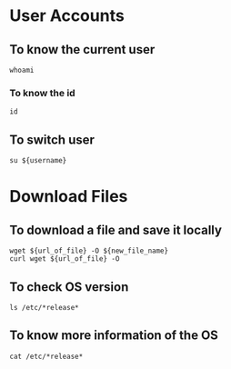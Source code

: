 # User Accounts
## To know the current user
```
whoami
```

### To know the id
```
id
```


## To switch user
```
su ${username}
```


# Download Files

## To download a file and save it locally
```
wget ${url_of_file} -O ${new_file_name}
curl wget ${url_of_file} -O
```


## To check OS version
```
ls /etc/*release*
```


## To know more information of the OS
```
cat /etc/*release*
```


